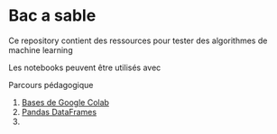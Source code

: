 # Bac a sable 

Ce repository contient des ressources pour tester des algorithmes de machine learning

Les notebooks peuvent être utilisés avec 

Parcours pédagogique 

1. [Bases de Google Colab](https://colab.research.google.com/)
2. [Pandas DataFrames](https://colab.research.google.com/github/google/eng-edu/blob/main/ml/cc/exercises/pandas_dataframe_ultraquick_tutorial.ipynb)
3. 